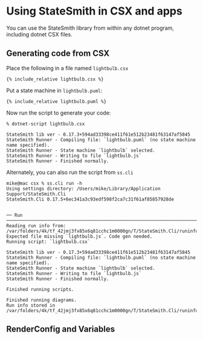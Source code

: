 # Using StateSmith in CSX and apps

You can use the StateSmith library from within any dotnet program, including dotnet CSX files.

## Generating code from CSX

Place the following in a file named `lightbulb.csx`
```
{% include_relative lightbulb.csx %}
```

Put a state machine in `lightbulb.puml`:
```
{% include_relative lightbulb.puml %}
```

Now run the script to generate your code:
```
% dotnet-script lightbulb.csx

StateSmith lib ver - 0.17.3+594ad33398ce411f61e512b23481f63147af5845
StateSmith Runner - Compiling file: `lightbulb.puml` (no state machine name specified).
StateSmith Runner - State machine `lightbulb` selected.
StateSmith Runner - Writing to file `lightbulb.js`
StateSmith Runner - Finished normally.
```

Alternately, you can also run the script from `ss.cli`
```
mike@mac csx % ss.cli run -h
Using settings directory: /Users/mike/Library/Application Support/StateSmith.Cli
StateSmith.Cli 0.17.5+6ec341a3c93edf598f2ca7c31f61af85857928de


── Run ─────────────────────────────────────────────────────────────────────────────────────────────────────────────────────────────────────────────────────────────────
Reading run info from: /var/folders/4k/tf_42jmj3fx85x6q81cchc1m0000gn/T/StateSmith.Cli/runinfo.2aa3a7dba341731215ffaf1695ad386d.json
Expected file missing `lightbulb.js`. Code gen needed.
Running script: `lightbulb.csx`

StateSmith lib ver - 0.17.3+594ad33398ce411f61e512b23481f63147af5845
StateSmith Runner - Compiling file: `lightbulb.puml` (no state machine name specified).
StateSmith Runner - State machine `lightbulb` selected.
StateSmith Runner - Writing to file `lightbulb.js`
StateSmith Runner - Finished normally.

Finished running scripts.

Finished running diagrams.
Run info stored in /var/folders/4k/tf_42jmj3fx85x6q81cchc1m0000gn/T/StateSmith.Cli/runinfo.2aa3a7dba341731215ffaf1695ad386d.json

```

## RenderConfig and Variables
